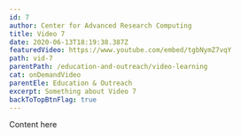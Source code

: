 ```yaml
---
id: 7
author: Center for Advanced Research Computing
title: Video 7
date: 2020-06-13T18:19:38.387Z
featuredVideo: https://www.youtube.com/embed/tgbNymZ7vqY
path: vid-7
parentPath: /education-and-outreach/video-learning
cat: onDemandVideo
parentEle: Education & Outreach
excerpt: Something about Video 7
backToTopBtnFlag: true
---
```

Content here